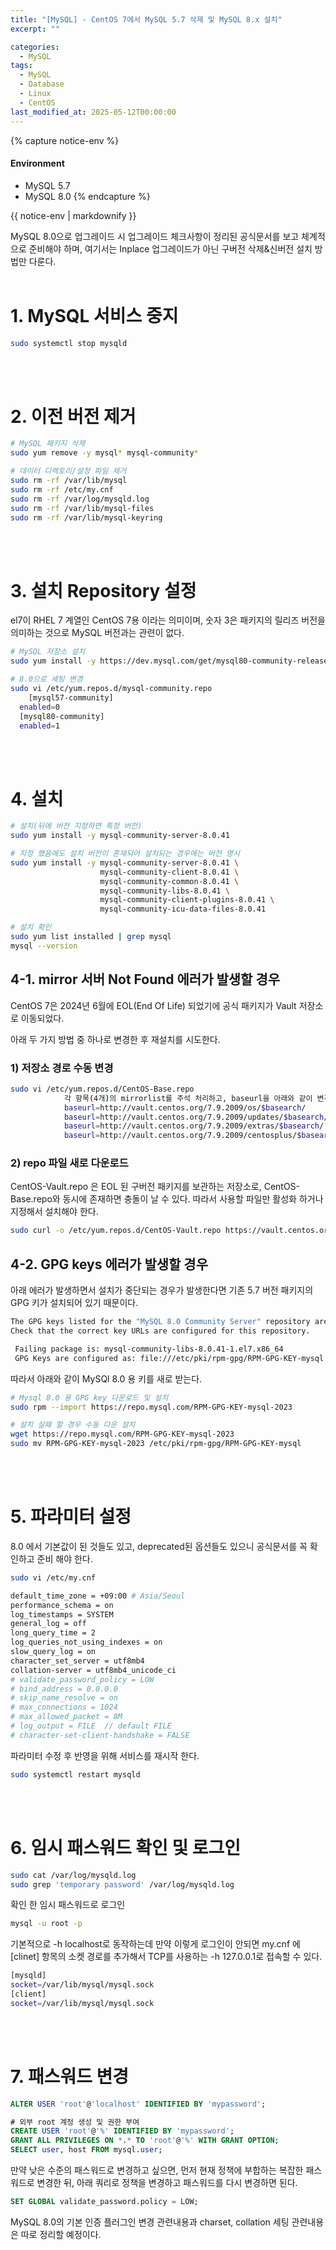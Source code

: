 ```yaml
---
title: "[MySQL] - CentOS 7에서 MySQL 5.7 삭제 및 MySQL 8.x 설치"
excerpt: ""

categories:
  - MySQL
tags:
  - MySQL
  - Database
  - Linux
  - CentOS
last_modified_at: 2025-05-12T00:00:00
---
```


{% capture notice-env %}
#### Environment
 - MySQL 5.7
 - MySQL 8.0
{% endcapture %}
<div class="notice--primary">{{ notice-env | markdownify }}</div>


MySQL 8.0으로 업그레이드 시 업그레이드 체크사항이 정리된 공식문서를 보고 체계적으로 준비해야 하며, 여기서는 Inplace 업그레이드가 아닌 구버전 삭제&신버전 설치 방법만 다룬다.
<br>
<br>

# 1. MySQL 서비스 중지

```bash
sudo systemctl stop mysqld
```
<br>
<br>

# 2. 이전 버전 제거

```bash
# MySQL 패키지 삭제
sudo yum remove -y mysql* mysql-community*

# 데이터 디렉토리/설정 파일 제거
sudo rm -rf /var/lib/mysql
sudo rm -rf /etc/my.cnf
sudo rm -rf /var/log/mysqld.log
sudo rm -rf /var/lib/mysql-files
sudo rm -rf /var/lib/mysql-keyring
```
<br>
<br>

# 3. 설치 Repository 설정

el7이 RHEL 7 계열인 CentOS 7용 이라는 의미이며, 숫자 3은 패키지의 릴리즈 버전을 의미하는 것으로 MySQL 버전과는 관련이 없다.

```bash
# MySQL 저장소 설치
sudo yum install -y https://dev.mysql.com/get/mysql80-community-release-el7-3.noarch.rpm

# 8.0으로 세팅 변경
sudo vi /etc/yum.repos.d/mysql-community.repo
	[mysql57-community]
  enabled=0
  [mysql80-community]
  enabled=1
```
<br>
<br>

# 4. 설치

```bash
# 설치(뒤에 버전 지정하면 특정 버전)
sudo yum install -y mysql-community-server-8.0.41 

# 지정 했음에도 설치 버전이 혼재되어 설치되는 경우에는 버전 명시
sudo yum install -y mysql-community-server-8.0.41 \
                    mysql-community-client-8.0.41 \
                    mysql-community-common-8.0.41 \
                    mysql-community-libs-8.0.41 \
                    mysql-community-client-plugins-8.0.41 \
                    mysql-community-icu-data-files-8.0.41

# 설치 확인
sudo yum list installed | grep mysql
mysql --version
```

## 4-1. mirror 서버 Not Found 에러가 발생할 경우

CentOS 7은 2024년 6월에 EOL(End Of Life) 되었기에 공식 패키지가 Vault 저장소로 이동되었다. 

아래 두 가지 방법 중 하나로 변경한 후 재설치를 시도한다.

### 1) 저장소 경로 수동 변경

```bash
sudo vi /etc/yum.repos.d/CentOS-Base.repo
			각 항목(4개)의 mirrorlist를 주석 처리하고, baseurl을 아래와 같이 변경
			baseurl=http://vault.centos.org/7.9.2009/os/$basearch/
			baseurl=http://vault.centos.org/7.9.2009/updates/$basearch/
			baseurl=http://vault.centos.org/7.9.2009/extras/$basearch/
			baseurl=http://vault.centos.org/7.9.2009/centosplus/$basearch/
```

### 2) repo 파일 새로 다운로드

CentOS-Vault.repo 은 EOL 된 구버전 패키지를 보관하는 저장소로, CentOS-Base.repo와 동시에 존재하면 충돌이 날 수 있다. 따라서 사용할 파일만 활성화 하거나 지정해서 설치해야 한다.

```bash
sudo curl -o /etc/yum.repos.d/CentOS-Vault.repo https://vault.centos.org/centos/7/os/x86_64/CentOS-Vault.repo
```

## 4-2. GPG keys 에러가 발생할 경우

아래 에러가 발생하면서 설치가 중단되는 경우가 발생한다면
기존 5.7 버전 패키지의 GPG 키가 설치되어 있기 때문이다. 

```bash
The GPG keys listed for the "MySQL 8.0 Community Server" repository are already installed but they are not correct for this package.
Check that the correct key URLs are configured for this repository.

 Failing package is: mysql-community-libs-8.0.41-1.el7.x86_64
 GPG Keys are configured as: file:///etc/pki/rpm-gpg/RPM-GPG-KEY-mysql
```

따라서 아래와 같이 MySQl 8.0 용 키를 새로 받는다.

```bash
# Mysql 8.0 용 GPG key 다운로드 및 설치
sudo rpm --import https://repo.mysql.com/RPM-GPG-KEY-mysql-2023

# 설치 실패 할 경우 수동 다운 설치
wget https://repo.mysql.com/RPM-GPG-KEY-mysql-2023
sudo mv RPM-GPG-KEY-mysql-2023 /etc/pki/rpm-gpg/RPM-GPG-KEY-mysql
```
<br>
<br>

# 5. 파라미터 설정

8.0 에서 기본값이 된 것들도 있고, deprecated된 옵션들도 있으니 공식문서를 꼭 확인하고 준비 해야 한다.

```bash
sudo vi /etc/my.cnf

default_time_zone = +09:00 # Asia/Seoul
performance_schema = on
log_timestamps = SYSTEM
general_log = off
long_query_time = 2
log_queries_not_using_indexes = on
slow_query_log = on
character_set_server = utf8mb4
collation-server = utf8mb4_unicode_ci
# validate_password_policy = LOW
# bind_address = 0.0.0.0
# skip_name_resolve = on
# max_connections = 1024
# max_allowed_packet = 8M
# log_output = FILE  // default FILE
# character-set-client-handshake = FALSE
```

파라미터 수정 후 반영을 위해 서비스를 재시작 한다.

```bash
sudo systemctl restart mysqld
```
<br>
<br>

# 6. 임시 패스워드 확인 및 로그인

```bash
sudo cat /var/log/mysqld.log
sudo grep 'temporary password' /var/log/mysqld.log
```

확인 한 임시 패스워드로 로그인

```bash
mysql -u root -p
```

기본적으로 -h localhost로 동작하는데
만약 이렇게 로그인이 안되면 my.cnf 에 [clinet] 항목의 소켓 경로를 추가해서 
TCP를 사용하는 -h 127.0.0.1로 접속할 수 있다.

```bash
[mysqld]
socket=/var/lib/mysql/mysql.sock
[client]
socket=/var/lib/mysql/mysql.sock
```
<br>
<br>

# 7. 패스워드 변경

```sql
ALTER USER 'root'@'localhost' IDENTIFIED BY 'mypassword';

# 외부 root 계정 생성 및 권한 부여
CREATE USER 'root'@'%' IDENTIFIED BY 'mypassword';
GRANT ALL PRIVILEGES ON *.* TO 'root'@'%' WITH GRANT OPTION;
SELECT user, host FROM mysql.user;
```

만약 낮은 수준의 패스워드로 변경하고 싶으면, 먼저 현재 정책에 부합하는 복잡한 패스워드로 변경한 뒤, 아래 쿼리로 정책을 변경하고 패스워드를 다시 변경하면 된다.

```sql
SET GLOBAL validate_password.policy = LOW;
```

MySQL 8.0의 기본 인증 플러그인 변경 관련내용과 charset, collation 세팅 관련내용은 
따로 정리할 예정이다.